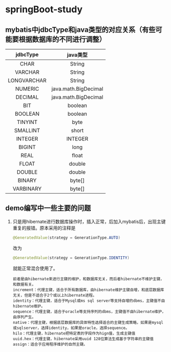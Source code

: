 # springBoot-study

## mybatis中jdbcType和java类型的对应关系（有些可能要根据数据库的不同进行调整）  

|jdbcType| java类型|
|:-:|:-:|
|CHAR|String|
|VARCHAR|String|
|LONGVARCHAR|String|
|NUMERIC|java.math.BigDecimal|
|DECIMAL|java.math.BigDecimal|
|BIT|boolean|
|BOOLEAN|boolean|
|TINYINT|byte|
|SMALLINT|short|
|INTEGER|INTEGER|
|BIGINT|long|
|REAL | float|
|FLOAT|double|
|DOUBLE|double|
|BINARY|byte[]|
|VARBINARY|byte[]|  

## demo编写中一些主要的问题  
1. 只是用hibernate进行数据库操作时，插入正常，后加入mybatis后，出现主键重复的报错。原本采用的注释是  
    ```java
    @GeneratedValue(strategy = GenerationType.AUTO)
    ```
    改为  
    ```java
    @GeneratedValue(strategy = GenerationType.IDENTITY)
    ```
    就能正常混合使用了。  
    ```text
    前者是由hibernate来进行主键的维护，和数据库无关，而后者hibernate不维护主键，和数据有关。
    increment：代理主键，适合于所有数据库，由hibernate维护主键自增，和底层数据库无关，但是不适合于2个或以上hibernate进程。
    identity：代理主键，适合于Mysql或ms sql server等支持自增的dbms，主键值不由hibernate维护。
    sequence：代理主键，适合于oracle等支持序列的dbms，主键值不由hibernate维护，由序列产生。
    native：代理主键，根据底层数据库的具体特性选择适合的主键生成策略，如果是mysql或sqlserver，选择identity，如果是oracle，选择sequence。
    hilo：代理主键，hibernate把特定表的字段作为hign值，生成主键值
    uuid.hex：代理主键，hibernate采用uuid 128位算法生成基于字符串的主键值
    assign：适合于应用程序维护的自然主键。
    ```
